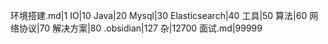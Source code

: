 环境搭建.md|1
IO|10
Java|20
Mysql|30
Elasticsearch|40
工具|50
算法|60
网络协议|70
解决方案|80
.obsidian|127
杂|12700
面试.md|99999
